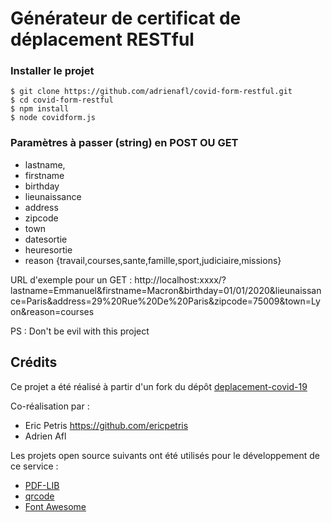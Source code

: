 # Générateur de certificat de déplacement RESTful


### Installer le projet

```console
$ git clone https://github.com/adrienafl/covid-form-restful.git
$ cd covid-form-restful
$ npm install
$ node covidform.js
```

### Paramètres à passer (string) en POST OU GET

- lastname, 
- firstname
- birthday
- lieunaissance
- address
- zipcode
- town
- datesortie
- heuresortie 
- reason {travail,courses,sante,famille,sport,judiciaire,missions}

URL d'exemple pour un GET : http://localhost:xxxx/?lastname=Emmanuel&firstname=Macron&birthday=01/01/2020&lieunaissance=Paris&address=29%20Rue%20De%20Paris&zipcode=75009&town=Lyon&reason=courses

PS : Don't be evil with this project

## Crédits

Ce projet a été réalisé à partir d'un fork du dépôt [deplacement-covid-19](https://github.com/LAB-MI/deplacement-covid-19)

Co-réalisation par :
- Eric Petris <https://github.com/ericpetris>
- Adrien Afl

Les projets open source suivants ont été utilisés pour le développement de ce 
service :

- [PDF-LIB](https://pdf-lib.js.org/)
- [qrcode](https://github.com/soldair/node-qrcode)
- [Font Awesome](https://fontawesome.com/license)


